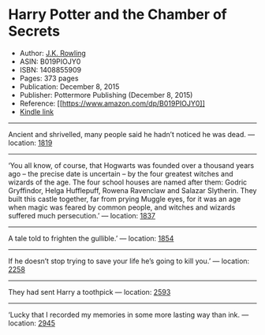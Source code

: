 # Harry Potter and the Chamber of Secrets

* Author: [J.K. Rowling](https://www.amazon.com/J-K-Rowling/e/B000AP9A6K/ref=dp_byline_cont_ebooks_1)
* ASIN: B019PIOJY0
* ISBN: 1408855909
* Pages: 373 pages
* Publication: December 8, 2015
* Publisher: Pottermore Publishing (December 8, 2015)
* Reference: [[https://www.amazon.com/dp/B019PIOJY0]]
* [Kindle link](kindle://book?action=open&asin=B019PIOJY0)


---
Ancient and shrivelled, many people said he hadn’t noticed he was dead. — location: [1819](kindle://book?action=open&asin=B019PIOJY0&location=1819)

---
‘You all know, of course, that Hogwarts was founded over a thousand years ago – the precise date is uncertain – by the four greatest witches and wizards of the age. The four school houses are named after them: Godric Gryffindor, Helga Hufflepuff, Rowena Ravenclaw and Salazar Slytherin. They built this castle together, far from prying Muggle eyes, for it was an age when magic was feared by common people, and witches and wizards suffered much persecution.’ — location: [1837](kindle://book?action=open&asin=B019PIOJY0&location=1837)

---
A tale told to frighten the gullible.’ — location: [1854](kindle://book?action=open&asin=B019PIOJY0&location=1854)

---
If he doesn’t stop trying to save your life he’s going to kill you.’ — location: [2258](kindle://book?action=open&asin=B019PIOJY0&location=2258)

---
They had sent Harry a toothpick — location: [2593](kindle://book?action=open&asin=B019PIOJY0&location=2593)

---
‘Lucky that I recorded my memories in some more lasting way than ink. — location: [2945](kindle://book?action=open&asin=B019PIOJY0&location=2945)

